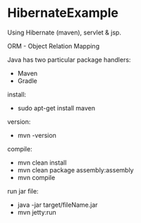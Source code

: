 # HibernateExample
Using Hibernate (maven), servlet &amp; jsp.

ORM - Object Relation Mapping

Java has two particular package handlers:
 - Maven
 - Gradle

install:
- sudo apt-get install maven

version:
- mvn -version

compile:
- mvn clean install
- mvn clean package assembly:assembly
- mvn compile
 
run jar file:
- java -jar target/fileName.jar
- mvn jetty:run
